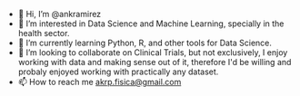 - 👋 Hi, I’m @ankramirez
- 👀 I’m interested in Data Science and Machine Learning, specially in the health sector.
- 🌱 I’m currently learning Python, R, and other tools for Data Science.
- 💞️ I’m looking to collaborate on Clinical Trials, but not exclusively, I enjoy working with data and making sense out of it, therefore I'd be willing and probaly enjoyed working with practically any dataset.
- 📫 How to reach me akrp.fisica@gmail.com

<!---
ankramirez/ankramirez is a ✨ special ✨ repository because its `README.md` (this file) appears on your GitHub profile.
You can click the Preview link to take a look at your changes.
--->
